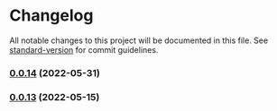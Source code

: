 # Changelog

All notable changes to this project will be documented in this file. See [standard-version](https://github.com/conventional-changelog/standard-version) for commit guidelines.

### [0.0.14](https://github.com/davidsneighbour/hugo-bin/compare/v0.0.11...v0.0.14) (2022-05-31)

### [0.0.13](https://github.com/davidsneighbour/hugo-bin/compare/v0.0.11...v0.0.13) (2022-05-15)

